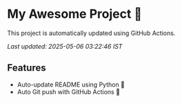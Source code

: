 # My Awesome Project 🚀

This project is automatically updated using GitHub Actions.

_Last updated: 2025-05-06 03:22:46 IST_

## Features
- Auto-update README using Python 🐍
- Auto Git push with GitHub Actions 🤖
